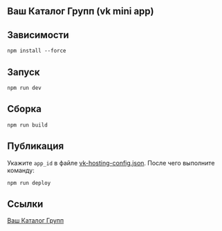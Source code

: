 ## Ваш Каталог Групп (vk mini app)
## Зависимости
```shell
npm install --force
```

## Запуск
```shell
npm run dev
```

## Сборка
```shell
npm run build
```

## Публикация
Укажите `app_id` в файле [vk-hosting-config.json](./vk-hosting-config.json).
После чего выполните команду:
```shell
npm run deploy
```

## Ссылки
[Ваш Каталог Групп](https://vk.com/app51658481)
